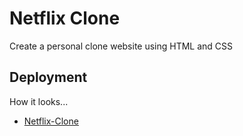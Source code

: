 # Netflix Clone

Create a personal clone website using HTML and CSS

## Deployment

How it looks...

-  [Netflix-Clone](https://vivek-00101.github.io/netflixcloning.github.io/)


